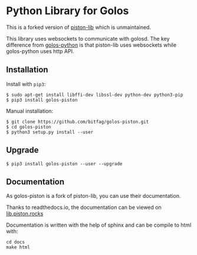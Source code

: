 Python Library for Golos
========================

This is a forked version of [piston-lib](https://github.com/xeroc/piston-lib) which is unmaintained.

This library uses websockets to communicate with golosd. The key difference from [golos-python](https://github.com/GolosChain/golos-python) is that piston-lib uses websockets while golos-python uses http API.

Installation
------------

Install with `pip3`:

    $ sudo apt-get install libffi-dev libssl-dev python-dev python3-pip
    $ pip3 install golos-piston

Manual installation:

    $ git clone https://github.com/bitfag/golos-piston.git
    $ cd golos-piston
    $ python3 setup.py install --user

Upgrade
-------

    $ pip3 install golos-piston --user --upgrade


Documentation
-------------

As golos-piston is a fork of piston-lib, you can use their documentation.

Thanks to readthedocs.io, the documentation can be viewed on
[lib.piston.rocks](http://lib.piston.rocks)

Documentation is written with the help of sphinx and can be compile to
html with:

    cd docs
    make html
